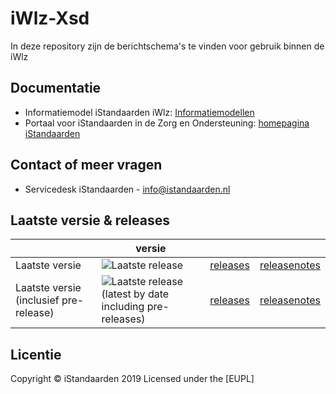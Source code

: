 # iWlz-Xsd

In deze repository zijn de berichtschema's te vinden voor gebruik binnen de iWlz

## Documentatie

* Informatiemodel iStandaarden iWlz: [Informatiemodellen](https://informatiemodellen.istandaarden.nl)
* Portaal voor iStandaarden in de Zorg en Ondersteuning: [homepagina iStandaarden](https://www.istandaarden.nl)

## Contact of meer vragen

* Servicedesk iStandaarden - [info@istandaarden.nl](mailto:info@istandaarden.nl)

## Laatste versie & releases

 &nbsp;| versie | &nbsp; |&nbsp;
---|---|---|---
Laatste versie | ![Laatste release](https://img.shields.io/github/v/release/iStandaarden/iWlz-Xsd?style=flat-square)|[releases](https://github.com/iStandaarden/iWlz-Xsd/releases) | [releasenotes](ReleaseNotes.md)
Laatste versie (inclusief pre-release) | ![Laatste release (latest by date including pre-releases)](https://img.shields.io/github/v/release/iStandaarden/iWlz-Xsd?include_prereleases&style=flat-square)|[releases](https://github.com/iStandaarden/iWlz-Xsd/releases) | [releasenotes](ReleaseNotes.md)

## Licentie

Copyright &copy; iStandaarden 2019
Licensed under the [EUPL]
